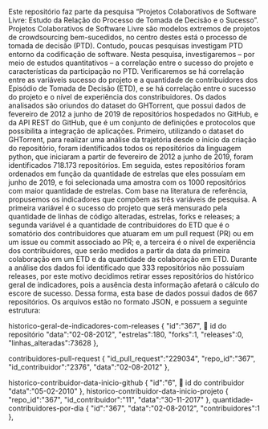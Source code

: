 Este repositório faz parte da pesquisa “Projetos Colaborativos de Software Livre: Estudo da Relação do Processo de Tomada de Decisão e o Sucesso”.
Projetos Colaborativos de Software Livre são modelos extremos de projetos de crowdsourcing bem-sucedidos, no centro destes está o processo de tomada de decisão (PTD). Contudo, poucas pesquisas investigam PTD entorno da codificação de software. Nesta pesquisa, investigaremos – por meio de estudos quantitativos – a correlação entre o sucesso do projeto e características da participação no PTD. Verificaremos se há correlação entre as variáveis sucesso do projeto e a quantidade de contribuidores dos Episódio de Tomada de Decisão (ETD), e se há correlação entre o sucesso do projeto e o nível de experiência dos constribuidores. 
Os dados analisados são oriundos do dataset do GHTorrent, que possui dados de fevereiro de 2012 a junho de 2019 de repositórios hospedados no GitHub, e da API REST do GitHub, que é um conjunto de definições e protocolos que possibilita a integração de aplicações. Primeiro, utilizando o dataset do GHTorrent,  para realizar uma análise da trajetória desde o início da criação do repositório, foram identificados todos os repositórios da linguagem python, que iniciaram a partir de fevereiro de 2012 a junho de 2019, foram identificados 718.173 repositórios. Em seguida, estes repositórios foram ordenados em função da quantidade de estrelas que eles possuíam em junho de 2019, e foi selecionada uma amostra com os 1000 repositórios com maior quantidade de estrelas. Com base na literatura de referência, propusemos os indicadores que compõem as três variáveis de pesquisa. A primeira variável é o sucesso do projeto que será mensurado pela quantidade de linhas de código alteradas, estrelas, forks e releases; a segunda variável é a quantidade de contribuidores do ETD que é o somatório dos contribuidores que atuaram em um pull request (PR) ou em um issue ou commit associado ao PR; e, a terceira é o nível de experiência dos contribuidores, que serão medidos a partir da data da primeira colaboração em um ETD e da quantidade de colaboração em ETD.
Durante a análise dos dados foi identificado que 333 repositórios não possuíam releases, por este motivo decidimos retirar esses repositórios do histórico geral de indicadores, pois a ausência desta informação afetará o cálculo do escore de sucesso. Dessa forma, esta base de dados possui dados de 667 repositórios.
Os arquivos estão no formato JSON, e possuem a seguinte estrutura:

historico-geral-de-indicadores-com-releases
{
    "id":"367",  id do repositório
    "data":"02-08-2012",
    "estrelas":180,
    "forks":1,
    "releases":0,
    "linhas_alteradas":73628
  },
  
contribuidores-pull-request
  {
    "id_pull_request":"229034",
    "repo_id":"367",
    "id_contribuidor":"2376",
    "data":"02-08-2012"
  },

historico-contribuidor-data-inicio-github
{
    "id":"6",  id do contribuidor
    "data":"05-02-2010"
  },
historico-contribuidor-data-inicio-projeto
{
    "repo_id":"367",
    "id_contribuidor":"11",
    "data":"30-11-2017"
  },
quantidade-contribuidores-por-dia
{
    "id":"367",
    "data":"02-08-2012",
    "contribuidores":1
  },
